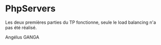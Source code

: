 # PhpServers
Les deux premières parties du TP fonctionne, seule le load balancing n'a pas été réalisé.

Angélus GANGA